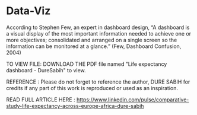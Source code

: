 # Data-Viz
According to Stephen Few, an expert in dashboard design,   “A dashboard is a visual display of the most important information needed to achieve one or more objectives; consolidated and arranged on a single screen so the information can be monitored at a glance.” (Few, Dashboard Confusion, 2004)

TO VIEW FILE: 
DOWNLOAD THE PDF file named "Life expectancy dashboard - DureSabih" to view.

REFERENCE : Please do not forget to reference the author, DURE SABIH for credits if any part of this work is reproduced or used as an inspiration.

READ FULL ARTICLE HERE :
https://www.linkedin.com/pulse/comparative-study-life-expectancy-across-europe-africa-dure-sabih
